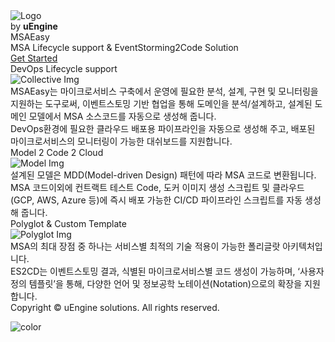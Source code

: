 <!-- _coverpage.md -->

<div id="allWrap">
	<div class="topWrap">
		<div class="row">
			<div class="logo_white">
				<img src="./media/img/logo_white.png" srcset="./media/img/logo_white.png 1x, ./media/img/logo_white@2x.png 2x" alt="Logo">
			</div>
			<div class="by">
				<span>by </span><span style="font-style:normal;font-weight:bold;">uEngine</span>
			</div>
			<div class="txts">
				<div class="tit">MSAEasy</div>
				<div class="tit-sub">MSA Lifecycle support & EventStorming2Code Solution</div>
				<a class="btn" href="#getting-started">Get Started</a>
			</div>
		</div>
	</div><!-- //topWrap -->
	<div class="boxWrap">
		<div class="row">
			<div class="boxs">
				<div class="box-tit">DevOps Lifecycle support</div>
				<img src="./media/img/img_1.png" srcset="./media/img/img_1.png 1x, ./media/img/img_1@2x.png 2x" alt="Collective Img">
				<div class="box-txt">MSAEasy는 마이크로서비스 구축에서 운영에 필요한 분석, 설계, 구현 및 모니터링을 지원하는 도구로써, 이벤트스토밍 기반 협업을 통해 도메인을 분석/설계하고, 설계된 도메인 모델에서 MSA 소스코드를 자동으로 생성해 줍니다. <br/>
DevOps환경에 필요한 클라우드 배포용 파이프라인을 자동으로 생성해 주고, 배포된 마이크로서비스의 모니터링이 가능한 대쉬보드를 지원합니다.</div>					</div>
			<div class="boxs">
				<div class="box-tit">Model 2 Code 2 Cloud</div>
				<img src="./media/img/img_2.png" srcset="./media/img/img_2.png 1x, ./media/img/img_2@2x.png 2x" alt="Model Img">
				<div class="box-txt">설계된 모델은 MDD(Model-driven Design) 패턴에 따라 MSA 코드로 변환됩니다. MSA 코드이외에 컨트랙트 테스트 Code, 도커 이미지 생성 스크립트 및 클라우드(GCP, AWS, Azure 등)에 즉시 배포 가능한 CI/CD 파이프라인 스크립트를 자동 생성해 줍니다.</div>
			</div>
			<div class="boxs">
				<div class="box-tit">Polyglot & Custom Template</div>
				<img src="./media/img/img_3.png" srcset="./media/img/img_3.png 1x, ./media/img/img_3@2x.png 2x" alt="Polyglot Img">
				<div class="box-txt">MSA의 최대 장점 중 하나는 서비스별 최적의 기술 적용이 가능한 폴리글랏 아키텍처입니다. <br/>  ES2CD는 이벤트스토밍 결과, 식별된 마이크로서비스별 코드 생성이 가능하며, ‘사용자 정의 템플릿’을 통해, 다양한 언어 및 정보공학 노테이션(Notation)으로의 확장을 지원합니다.</div>
			</div>
		</div>
	</div><!-- //boxWrap -->
</div><!-- //allWrap -->
<div class="footer">
	Copyright © uEngine solutions. <span class="clear"></span>All rights reserved.
</div> 

![color](#ffffff)
